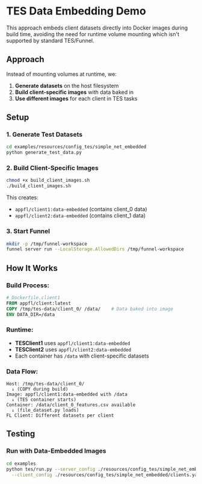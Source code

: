# TES Data Embedding Demo

This approach embeds client datasets directly into Docker images during build time, avoiding the need for runtime volume mounting which isn't supported by standard TES/Funnel.

## Approach

Instead of mounting volumes at runtime, we:
1. **Generate datasets** on the host filesystem
2. **Build client-specific images** with data baked in
3. **Use different images** for each client in TES tasks

## Setup

### 1. Generate Test Datasets
```bash
cd examples/resources/config_tes/simple_net_embedded
python generate_test_data.py
```

### 2. Build Client-Specific Images
```bash
chmod +x build_client_images.sh
./build_client_images.sh
```

This creates:
- `appfl/client1:data-embedded` (contains client_0 data)
- `appfl/client2:data-embedded` (contains client_1 data)

### 3. Start Funnel
```bash
mkdir -p /tmp/funnel-workspace
funnel server run --LocalStorage.AllowedDirs /tmp/funnel-workspace
```

## How It Works

### Build Process:
```dockerfile
# Dockerfile.client1
FROM appfl/client:latest
COPY /tmp/tes-data/client_0/ /data/    # Data baked into image
ENV DATA_DIR=/data
```

### Runtime:
- **TESClient1** uses `appfl/client1:data-embedded`
- **TESClient2** uses `appfl/client2:data-embedded`
- Each container has `/data` with client-specific datasets

### Data Flow:
```
Host: /tmp/tes-data/client_0/
  ↓ (COPY during build)
Image: appfl/client1:data-embedded with /data
  ↓ (TES container starts)
Container: /data/client_0_features.csv available
  ↓ (file_dataset.py loads)
FL Client: Different datasets per client
```

## Testing

### Run with Data-Embedded Images
```bash
cd examples
python tes/run.py --server_config ./resources/config_tes/simple_net_embedded/server.yaml \
  --client_config ./resources/config_tes/simple_net_embedded/clients.yaml
```
